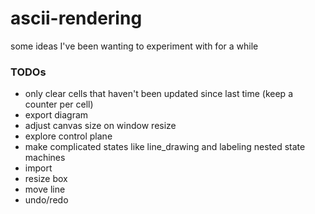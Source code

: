 # ascii-rendering

some ideas I've been wanting to experiment with for a while


### TODOs
* only clear cells that haven't been updated since last time (keep a counter per cell)
* export diagram
* adjust canvas size on window resize
* explore control plane
* make complicated states like line_drawing and labeling nested state machines
* import
* resize box
* move line
* undo/redo
